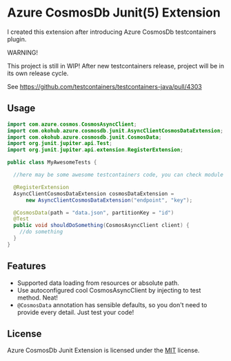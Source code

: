 # Azure CosmosDb Junit(5) Extension

I created this extension after introducing Azure CosmosDb testcontainers plugin.

WARNING!

This project is still in WIP! After new testcontainers release, project will be in its own release cycle.

See https://github.com/testcontainers/testcontainers-java/pull/4303

## Usage

````java
import com.azure.cosmos.CosmosAsyncClient;
import com.okohub.azure.cosmosdb.junit.AsyncClientCosmosDataExtension;
import com.okohub.azure.cosmosdb.junit.CosmosData;
import org.junit.jupiter.api.Test;
import org.junit.jupiter.api.extension.RegisterExtension;

public class MyAwesomeTests {

  //here may be some awesome testcontainers code, you can check module tests!

  @RegisterExtension
  AsyncClientCosmosDataExtension cosmosDataExtension =
      new AsyncClientCosmosDataExtension("endpoint", "key");

  @CosmosData(path = "data.json", partitionKey = "id")
  @Test
  public void shouldDoSomething(CosmosAsyncClient client) {
    //do something
  }
}
````
## Features

- Supported data loading from resources or absolute path.
- Use autoconfigured cool CosmosAsyncClient by injecting to test method. Neat!
- `@CosmosData` annotation has sensible defaults, so you don't need to provide every detail. Just test your code!

## License
Azure CosmosDb Junit Extension is licensed under the [MIT](/LICENSE.md) license.
